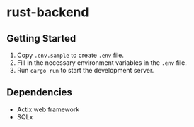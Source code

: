 # rust-backend

## Getting Started

1. Copy `.env.sample` to create `.env` file.
2. Fill in the necessary environment variables in the `.env` file.
3. Run `cargo run` to start the development server.

## Dependencies

* Actix web framework
* SQLx
